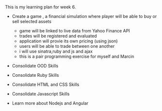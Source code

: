 This is my learning plan for week 6.

* Create a game , a financial simulation where player will be able to buy or sell selected assets
  -  game will be linked to live data from Yahoo Finance API
  -  trades will be registered and evaluated
  -  application will provie its own pricing (using json)
  -  users will be able to trade between one another
  -  i will use sinatra,ruby and js and ajax
  -  this is a pair programming exercise for myself and Marcin
  
* Consolidate OOD Skills
* Consolidate Ruby Skills
* Consolidate HTML and CSS Skills
* Consolidate Javascript Skills


* Learn more about Nodejs and Angular
